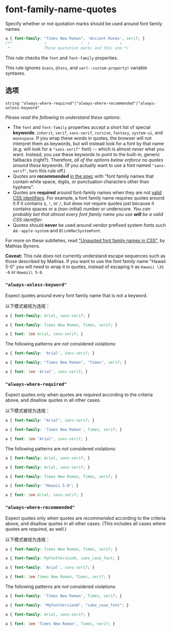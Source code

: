 # font-family-name-quotes

Specify whether or not quotation marks should be used around font family names.

```css
a { font-family: "Times New Roman", 'Ancient Runes', serif; }
/**              ↑               ↑  ↑             ↑
 *               These quotation marks and this one */
```

This rule checks the `font` and `font-family` properties.

This rule ignores `$sass`, `@less`, and `var(--custom-property)` variable syntaxes.

## 选项

`string`: `"always-where-required"|"always-where-recommended"|"always-unless-keyword"`

*Please read the following to understand these options*:

-   The `font` and `font-family` properties accept a short list of special **keywords**: `inherit`, `serif`, `sans-serif`, `cursive`, `fantasy`, `system-ui`, and `monospace`. If you wrap these words in quotes, the browser will not interpret them as keywords, but will instead look for a font by that name (e.g. will look for a `"sans-serif"` font) -- which is almost *never* what you want. Instead, you use these keywords to point to the built-in, generic fallbacks (right?). Therefore, *all of the options below enforce no quotes around these keywords*. (If you actually want to use a font named `"sans-serif"`, turn this rule off.)
-   Quotes are **recommended** [in the spec](https://www.w3.org/TR/CSS2/fonts.html#font-family-prop) with "font family names that contain white space, digits, or punctuation characters other than hyphens".
-   Quotes are **required** around font-family names when they are not [valid CSS identifiers](https://www.w3.org/TR/CSS2/syndata.html#value-def-identifier). For example, a font family name requires quotes around it if it contains `$`, `!`, or `/`, but does not require quotes just because it contains spaces or a (non-initial) number or underscore. *You can probably bet that almost every font family name you use **will** be a valid CSS identifier*.
-   Quotes should **never** be used around vendor prefixed system fonts such as `-apple-system` and `BlinkMacSystemFont`.

For more on these subtleties, read ["Unquoted font family names in CSS"](https://mathiasbynens.be/notes/unquoted-font-family), by Mathias Bynens.

**Caveat:** This rule does not currently understand escape sequences such as those described by Mathias. If you want to use the font family name "Hawaii 5-0" you will need to wrap it in quotes, instead of escaping it as `Hawaii \35 -0` or `Hawaii\ 5-0`.

### `"always-unless-keyword"`

Expect quotes around every font family name that is not a keyword.

以下模式被视为违规：

```css
a { font-family: Arial, sans-serif; }
```

```css
a { font-family: Times New Roman, Times, serif; }
```

```css
a { font: 1em Arial, sans-serif; }
```

The following patterns are *not* considered violations:

```css
a { font-family: 'Arial', sans-serif; }
```

```css
a { font-family: "Times New Roman", "Times", serif; }
```

```css
a { font: 1em 'Arial', sans-serif; }
```

### `"always-where-required"`

Expect quotes only when quotes are *required* according to the criteria above, and disallow quotes in all other cases.

以下模式被视为违规：

```css
a { font-family: "Arial", sans-serif; }
```

```css
a { font-family: 'Times New Roman', Times, serif; }
```

```css
a { font: 1em "Arial", sans-serif; }
```

The following patterns are *not* considered violations:

```css
a { font-family: Arial, sans-serif; }
```

```css
a { font-family: Arial, sans-serif; }
```

```css
a { font-family: Times New Roman, Times, serif; }
```

```css
a { font-family: "Hawaii 5-0"; }
```

```css
a { font: 1em Arial, sans-serif; }
```

### `"always-where-recommended"`

Expect quotes only when quotes are *recommended* according to the criteria above, and disallow quotes in all other cases. (This includes all cases where quotes are *required*, as well.)

以下模式被视为违规：

```css
a { font-family: Times New Roman, Times, serif; }
```

```css
a { font-family: MyFontVersion6, sake_case_font; }
```

```css
a { font-family: 'Arial', sans-serif; }
```

```css
a { font: 1em Times New Roman, Times, serif; }
```

The following patterns are *not* considered violations:

```css
a { font-family: 'Times New Roman', Times, serif; }
```

```css
a { font-family: "MyFontVersion6", "sake_case_font"; }
```

```css
a { font-family: Arial, sans-serif; }
```

```css
a { font: 1em 'Times New Roman', Times, serif; }
```

